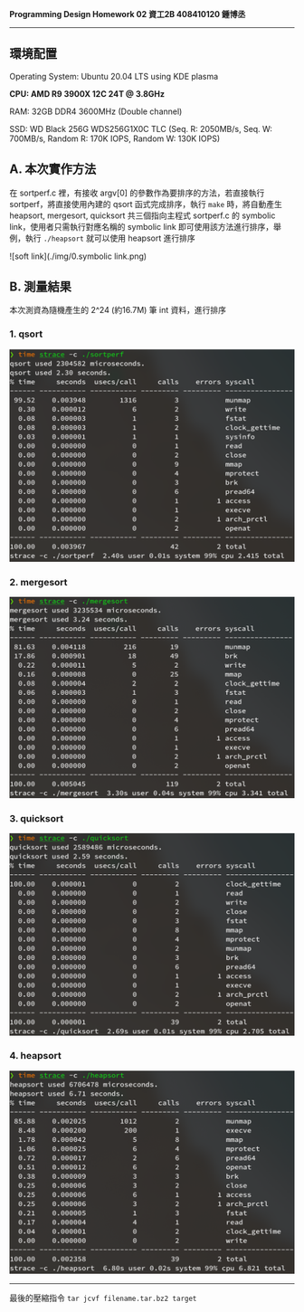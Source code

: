 **Programming Design Homework 02  資工2B 408410120 鍾博丞**

-----------------------------------------

## 環境配置

Operating System: Ubuntu 20.04 LTS using KDE plasma

**CPU: AMD R9 3900X 12C 24T @ 3.8GHz**

RAM: 32GB DDR4 3600MHz (Double channel)

SSD: WD Black 256G WDS256G1X0C TLC (Seq. R: 2050MB/s, Seq. W: 700MB/s, Random R: 170K IOPS, Random W: 130K IOPS)

## A. 本次實作方法

在 sortperf.c 裡，有接收 argv[0] 的參數作為要排序的方法，若直接執行 sortperf，將直接使用內建的 qsort 函式完成排序，執行 `make` 時，將自動產生 heapsort, mergesort, quicksort 共三個指向主程式 sortperf.c 的 symbolic link，使用者只需執行對應名稱的 symbolic link 即可使用該方法進行排序，舉例，執行 `./heapsort` 就可以使用 heapsort 進行排序

![soft link](./img/0.symbolic link.png)



## B. 測量結果

本次測資為隨機產生的 2^24 (約16.7M) 筆 int 資料，進行排序

### 1. qsort

![qsort](./img/1.qsort.png)

### 2. mergesort

![mergesort](./img/2.mergesort.png)

### 3. quicksort

![quicksort](./img/3.quicksort.png)

### 4. heapsort

![heapsort](./img/4.heapsort.png)





---------------------------------------------------------

最後的壓縮指令 
`tar jcvf filename.tar.bz2 target`